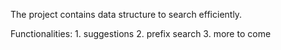 The project contains data structure to search efficiently.

Functionalities:
    1. suggestions
    2. prefix search
    3. more to come
